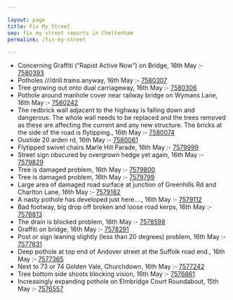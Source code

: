 ```yaml
---

layout: page
title: Fix My Street
seo: fix my street reports in Cheltenham
permalink: /fix-my-street

---
```


<!-- fix_marker starts -->

- Concerning Graffiti (“Rapist Active Now”) on Bridge, 16th May :- [7580393](https://www.fixmystreet.com/report/7580393)
- Potholes ///drill.trains.anyway, 16th May :- [7580307](https://www.fixmystreet.com/report/7580307)
- Tree growing out onto dual carriageway, 16th May :- [7580306](https://www.fixmystreet.com/report/7580306)
- Pothole around manhole cover near railway bridge on Wymans Lane, 16th May :- [7580242](https://www.fixmystreet.com/report/7580242)
- The redbrick wall adjacent to the highway is falling down and dangerous. The whole wall needs to be replaced and the trees removed as these are affecting the current and any new structure. The bricks at the side of the road is flytipping., 16th May :- [7580074](https://www.fixmystreet.com/report/7580074)
- Oustide 20 arden rd, 16th May :- [7580061](https://www.fixmystreet.com/report/7580061)
- Flytipped swivel chairs Marle Hill Parade, 16th May :- [7579999](https://www.fixmystreet.com/report/7579999)
- Street sign obscured by overgrown hedge yet again, 16th May :- [7579829](https://www.fixmystreet.com/report/7579829)
- Tree is damaged problem, 16th May :- [7579800](https://www.fixmystreet.com/report/7579800)
- Tree is damaged problem, 16th May :- [7579799](https://www.fixmystreet.com/report/7579799)
- Large area of damaged road surface at junction of Greenhills Rd and Charlton Lane, 16th May :- [7579182](https://www.fixmystreet.com/report/7579182)
- A nasty pothole has developed just here...., 16th May :- [7579112](https://www.fixmystreet.com/report/7579112)
- Bad footway, big drop off broken and loose road kerps, 16th May :- [7578813](https://www.fixmystreet.com/report/7578813)
- The drain is blocked problem, 16th May :- [7578598](https://www.fixmystreet.com/report/7578598)
- Graffiti on bridge, 16th May :- [7578291](https://www.fixmystreet.com/report/7578291)
- Post or sign leaning slightly (less than 20 degrees) problem, 16th May :- [7577831](https://www.fixmystreet.com/report/7577831)
- Deep pothole at top end of Andover street at the Suffolk road end., 16th May :- [7577365](https://www.fixmystreet.com/report/7577365)
- Next to 73 or 74 Golden Vale, Churchdown, 16th May :- [7577242](https://www.fixmystreet.com/report/7577242)
- Tree bottom side shoots blocking vision, 16th May :- [7576861](https://www.fixmystreet.com/report/7576861)
- Increasingly expanding pothole on Elmbridge Court Roundabout, 15th May :- [7576557](https://www.fixmystreet.com/report/7576557)

<!-- fix_marker ends -->